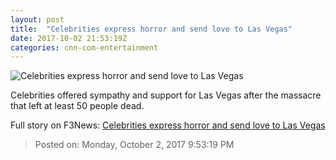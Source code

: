 ```yaml
---
layout: post
title:  "Celebrities express horror and send love to Las Vegas"
date: 2017-10-02 21:53:19Z
categories: cnn-com-entertainment
---
```


![Celebrities express horror and send love to Las Vegas](http://i2.cdn.cnn.com/cnnnext/dam/assets/170703132023-las-vegas-getty-super-tease.jpg)

Celebrities offered sympathy and support for Las Vegas after the massacre that left at least 50 people dead.


Full story on F3News: [Celebrities express horror and send love to Las Vegas](http://www.f3nws.com/n/VhxQAE)

> Posted on: Monday, October 2, 2017 9:53:19 PM
